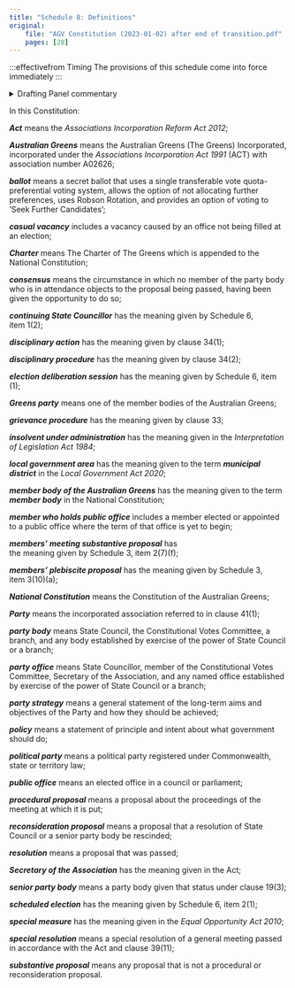 ```yaml
---
title: "Schedule 8: Definitions"
original:
    file: "AGV Constitution (2023-01-02) after end of transition.pdf"
    pages: [28]
---
```


:::effectivefrom Timing
The provisions of this schedule come into force
immediately
:::

<details>

<summary>Drafting Panel commentary</summary>

Lists definitions of terms used in the Constitution.

</details>

In this Constitution:

***Act*** means the *Associations Incorporation Reform Act 2012*;

***Australian Greens*** means the Australian Greens (The Greens)
Incorporated, incorporated under the *Associations Incorporation Act
1991* (ACT) with association number A02626;

***ballot*** means a secret ballot that uses a single transferable vote
quota-preferential voting system, allows the option of not allocating
further preferences, uses Robson Rotation, and provides an option of
voting to ‘Seek Further Candidates’;

***casual vacancy*** includes a vacancy caused by an office not being
filled at an election;

***Charter*** means The Charter of The Greens which is appended to the
National Constitution;

***consensus*** means the circumstance in which no member of the party
body who is in attendance objects to the proposal being passed, having
been given the opportunity to do so;

***continuing State Councillor*** has the meaning given by Schedule 6,
item 1(2);

***disciplinary action*** has the meaning given by clause 34(1);

***disciplinary procedure*** has the meaning given by clause 34(2);

***election deliberation session*** has the meaning given by Schedule 6,
item (1);

***Greens party*** means one of the member bodies of the Australian
Greens;

***grievance procedure*** has the meaning given by clause 33;

***insolvent under administration*** has the meaning given in the
*Interpretation of Legislation Act 1984*;

***local government area*** has the meaning given to the term
***municipal district*** in the *Local Government Act 2020*;

***member body of the Australian Greens*** has the meaning given to the
term ***member body*** in the National Constitution;

***member who holds public office*** includes a member elected or
appointed to a public office where the term of that office is yet to
begin;

***members’ meeting substantive proposal*** has  
the meaning given by Schedule 3, item 2(7)(f);

***members’ plebiscite proposal*** has the meaning given by Schedule 3,
item 3(10)(a);

***National Constitution*** means the Constitution of the Australian
Greens;

***Party*** means the incorporated association referred to in
clause 41(1);

***party body*** means State Council, the Constitutional Votes
Committee, a branch, and any body established by exercise of the power
of State Council or a branch;

***party office*** means State Councillor, member of the Constitutional
Votes Committee, Secretary of the Association, and any named office
established by exercise of the power of State Council or a branch;

***party strategy*** means a general statement of the long-term aims and
objectives of the Party and how they should be achieved;

***policy*** means a statement of principle and intent about what
government should do;

***political party*** means a political party registered under
Commonwealth, state or territory law;

***public office*** means an elected office in a council or parliament;

***procedural proposal*** means a proposal about the proceedings of the
meeting at which it is put;

***reconsideration proposal*** means a proposal that a resolution of
State Council or a senior party body be rescinded;

***resolution*** means a proposal that was passed;

***Secretary of the Association*** has the meaning given in the Act;

***senior party body*** means a party body given that status under
clause 19(3);

***scheduled election*** has the meaning given by Schedule 6, item 2(1);

***special measure*** has the meaning given in the *Equal Opportunity
Act 2010*;

***special resolution*** means a special resolution of a general meeting
passed in accordance with the Act and clause 39(11);

***substantive proposal*** means any proposal that is not a procedural
or reconsideration proposal.


